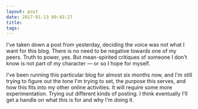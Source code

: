 ```yaml
---
layout: post
date: 2017-01-13 09:43:27
title: 
tags:
---
```


I've taken down a post from yesterday, deciding the voice was not what I want for this blog. There is no need to be negative towards one of my peers. Truth to power, yes. But mean-spirited critiques of someone I don't know is not part of my character — or so I hope for myself.

I've been running this particular blog for almost six months now, and I'm still trying to figure out the tone I'm trying to set, the purpose this serves, and how this fits into my other online activities. It will require some more experimentation. Trying out different kinds of posting. I think eventually I'll get a handle on what this is for and why I'm doing it.